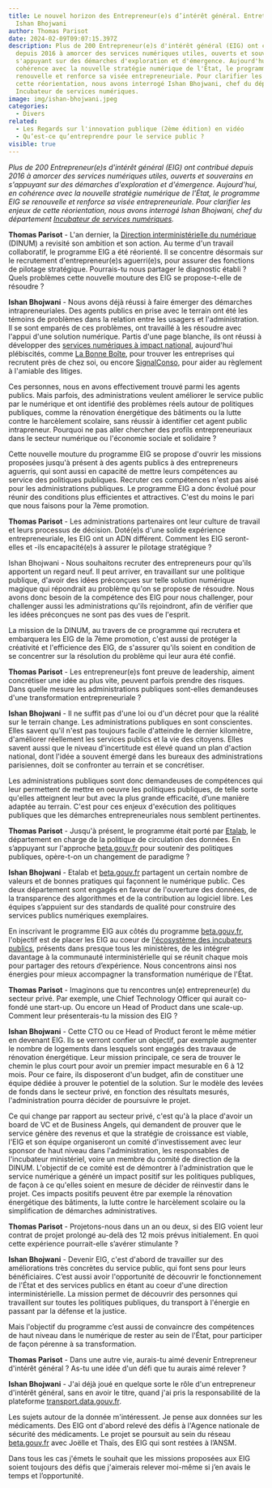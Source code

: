 ```yaml
---
title: Le nouvel horizon des Entrepreneur(e)s d’intérêt général. Entretien avec
  Ishan Bhojwani
author: Thomas Parisot
date: 2024-02-09T09:07:15.397Z
description: Plus de 200 Entrepreneur(e)s d'intérêt général (EIG) ont contribué
  depuis 2016 à amorcer des services numériques utiles, ouverts et souverains en
  s'appuyant sur des démarches d'exploration et d'émergence. Aujourd'hui, en
  cohérence avec la nouvelle stratégie numérique de l'État, le programme EIG se
  renouvelle et renforce sa visée entrepreneuriale. Pour clarifier les enjeux de
  cette réorientation, nous avons interrogé Ishan Bhojwani, chef du département
  Incubateur de services numériques.
image: img/ishan-bhojwani.jpeg
categories:
  - Divers
related:
  - Les Regards sur l'innovation publique (2ème édition) en vidéo
  - Qu’est-ce qu’entreprendre pour le service public ?
visible: true
---
```

*Plus de 200 Entrepreneur(e)s d'intérêt général (EIG) ont contribué depuis 2016 à amorcer des services numériques utiles, ouverts et souverains en s'appuyant sur des démarches d'exploration et d'émergence. Aujourd'hui, en cohérence avec la nouvelle stratégie numérique de l'État, le programme EIG se renouvelle et renforce sa visée entrepreneuriale. Pour clarifier les enjeux de cette réorientation, nous avons interrogé Ishan Bhojwani, chef du département [Incubateur de services numériques](https://beta.gouv.fr/incubateurs/dinum.html).*

**Thomas Parisot** - L'an dernier, la [Direction interministérielle du numérique](https://www.numerique.gouv.fr/dinum/) (DINUM) a revisité son ambition et son action. Au terme d'un travail collaboratif, le programme EIG a été réorienté. Il se concentre désormais sur le recrutement d'entrepreneur(e)s aguerri(e)s, pour assurer des fonctions de pilotage stratégique. Pourrais-tu nous partager le diagnostic établi ? Quels problèmes cette nouvelle mouture des EIG se propose-t-elle de résoudre ?

**Ishan Bhojwani** - Nous avons déjà réussi à faire émerger des démarches intrapreneuriales. Des agents publics en prise avec le terrain ont été les témoins de problèmes dans la relation entre les usagers et l'administration. Il se sont emparés de ces problèmes, ont travaillé à les résoudre avec l'appui d'une solution numérique. Partis d'une page blanche, ils ont réussi à développer des [services numériques à impact national](https://beta.gouv.fr/realisations/), aujourd'hui plébiscités, comme [La Bonne Boîte](https://labonneboite.pole-emploi.fr/), pour trouver les entreprises qui recrutent près de chez soi, ou encore [SignalConso](https://signal.conso.gouv.fr/), pour aider au règlement à l'amiable des litiges.

Ces personnes, nous en avons effectivement trouvé parmi les agents publics. Mais parfois, des administrations veulent améliorer le service public par le numérique et ont identifié des problèmes réels autour de politiques publiques, comme la rénovation énergétique des bâtiments ou la lutte contre le harcèlement scolaire, sans réussir à identifier cet agent public intrapreneur. Pourquoi ne pas aller chercher des profils entrepreneuriaux dans le secteur numérique ou l'économie sociale et solidaire ?

Cette nouvelle mouture du programme EIG se propose d'ouvrir les missions proposées jusqu'à présent à des agents publics à des entrepreneurs aguerris, qui sont aussi en capacité de mettre leurs compétences au service des politiques publiques. Recruter ces compétences n'est pas aisé pour les administrations publiques. Le programme EIG a donc évolué pour réunir des conditions plus efficientes et attractives. C'est du moins le pari que nous faisons pour la 7ème promotion.

**Thomas Parisot** - Les administrations partenaires ont leur culture de travail et leurs processus de décision. Doté(e)s d'une solide expérience entrepreneuriale, les EIG ont un ADN différent. Comment les EIG seront-elles et -ils encapacité(e)s à assurer le pilotage stratégique ?

Ishan Bhojwani - Nous souhaitons recruter des entrepreneurs pour qu'ils apportent un regard neuf. Il peut arriver, en travaillant sur une politique publique, d'avoir des idées préconçues sur telle solution numérique magique qui répondrait au problème qu'on se propose de résoudre. Nous avons donc besoin de la compétence des EIG pour nous challenger, pour challenger aussi les administrations qu'ils rejoindront, afin de vérifier que les idées préconçues ne sont pas des vues de l'esprit.

La mission de la DINUM, au travers de ce programme qui recrutera et embarquera les EIG de la 7ème promotion, c'est aussi de protéger la créativité et l'efficience des EIG, de s'assurer qu'ils soient en condition de se concentrer sur la résolution du problème qui leur aura été confié.

**Thomas Parisot** - Les entrepreneur(e)s font preuve de leadership, aiment concrétiser une idée au plus vite, peuvent parfois prendre des risques. Dans quelle mesure les administrations publiques sont-elles demandeuses d'une transformation entrepreneuriale ?

**Ishan Bhojwani** - Il ne suffit pas d'une loi ou d'un décret pour que la réalité sur le terrain change. Les administrations publiques en sont conscientes. Elles savent qu'il n'est pas toujours facile d'atteindre le dernier kilomètre, d'améliorer réellement les services publics et la vie des citoyens. Elles savent aussi que le niveau d'incertitude est élevé quand un plan d'action national, dont l'idée a souvent émergé dans les bureaux des administrations parisiennes, doit se confronter au terrain et se concrétiser.

Les administrations publiques sont donc demandeuses de compétences qui leur permettent de mettre en oeuvre les politiques publiques, de telle sorte qu'elles atteignent leur but avec la plus grande efficacité, d’une manière adaptée au terrain. C'est pour ces enjeux d'exécution des politiques publiques que les démarches entrepreneuriales nous semblent pertinentes.

**Thomas Parisot** - Jusqu'à présent, le programme était porté par [Etalab](https://etalab.gouv.fr/), le département en charge de la politique de circulation des données. En s’appuyant sur l'approche [beta.gouv.fr](http://beta.gouv.fr/) pour soutenir des politiques publiques, opère-t-on un changement de paradigme ?

**Ishan Bhojwani** - Etalab et [beta.gouv.fr](http://beta.gouv.fr) partagent un certain nombre de valeurs et de bonnes pratiques qui façonnent le numérique public. Ces deux département sont engagés en faveur de l'ouverture des données, de la transparence des algorithmes et de la contribution au logiciel libre. Les équipes s’appuient sur des standards de qualité pour construire des services publics numériques exemplaires.

En inscrivant le programme EIG aux côtés du programme [beta.gouv.fr](http://beta.gouv.fr), l'objectif est de placer les EIG au coeur de [l'écosystème des incubateurs publics](https://beta.gouv.fr/incubateurs/), présents dans presque tous les ministères, de les intégrer davantage à la communauté interministérielle qui se réunit chaque mois pour partager des retours d’expérience. Nous concentrons ainsi nos énergies pour mieux accompagner la transformation numérique de l'État.

**Thomas Parisot** - Imaginons que tu rencontres un(e) entrepreneur(e) du secteur privé. Par exemple, une Chief Technology Officer qui aurait co-fondé une start-up. Ou encore un Head of Product dans une scale-up. Comment leur présenterais-tu la mission des EIG ?

**Ishan Bhojwani** - Cette CTO ou ce Head of Product feront le même métier en devenant EIG. Ils se verront confier un objectif, par exemple augmenter le nombre de logements dans lesquels sont engagés des travaux de rénovation énergétique. Leur mission principale, ce sera de trouver le chemin le plus court pour avoir un premier impact mesurable en 6 à 12 mois. Pour ce faire, ils disposeront d'un budget, afin de constituer une équipe dédiée à prouver le potentiel de la solution. Sur le modèle des levées de fonds dans le secteur privé, en fonction des résultats mesurés, l'administration pourra décider de poursuivre le projet.

Ce qui change par rapport au secteur privé, c'est qu'à la place d'avoir un board de VC et de Business Angels, qui demandent de prouver que le service génère des revenus et que la stratégie de croissance est viable, l'EIG et son équipe organiseront un comité d'investissement avec leur sponsor de haut niveau dans l'administration, les responsables de l'incubateur ministériel, voire un membre du comité de direction de la DINUM. L'objectif de ce comité est de démontrer à l'administration que le service numérique a généré un impact positif sur les politiques publiques, de façon à ce qu'elles soient en mesure de décider de réinvestir dans le projet. Ces impacts positifs peuvent être par exemple la rénovation énergétique des bâtiments, la lutte contre le harcèlement scolaire ou la simplification de démarches administratives.

**Thomas Parisot** - Projetons-nous dans un an ou deux, si des EIG voient leur contrat de projet prolongé au-delà des 12 mois prévus initialement. En quoi cette expérience pourrait-elle s’avérer stimulante ?

**Ishan Bhojwani** - Devenir EIG, c'est d'abord de travailler sur des améliorations très concrètes du service public, qui font sens pour leurs bénéficiaires. C’est aussi avoir l'opportunité de découvrir le fonctionnement de l'État et des services publics en étant au coeur d'une direction interministérielle. La mission permet de découvrir des personnes qui travaillent sur toutes les politiques publiques, du transport à l'énergie en passant par la défense et la justice.

Mais l'objectif du programme c’est aussi de convaincre des compétences de haut niveau dans le numérique de rester au sein de l'État, pour participer de façon pérenne à sa transformation.

**Thomas Parisot** - Dans une autre vie, aurais-tu aimé devenir Entrepreneur d'intérêt général ? As-tu une idée d'un défi que tu aurais aimé relever ?

**Ishan Bhojwani** - J'ai déjà joué en quelque sorte le rôle d'un entrepreneur d'intérêt général, sans en avoir le titre, quand j'ai pris la responsabilité de la plateforme [transport.data.gouv.fr](http://transport.data.gouv.fr/).

Les sujets autour de la donnée m'intéressent. Je pense aux données sur les médicaments. Des EIG ont d'abord relevé des défis à l'Agence nationale de sécurité des médicaments. Le projet se poursuit au sein du réseau [beta.gouv.fr](http://beta.gouv.fr) avec Joëlle et Thaïs, des EIG qui sont restées à l’ANSM.

Dans tous les cas j'émets le souhait que les missions proposées aux EIG soient toujours des défis que j'aimerais relever moi-même si j’en avais le temps et l’opportunité.